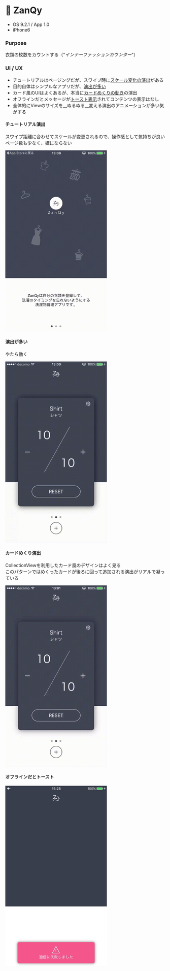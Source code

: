 # 👕 ZanQy

* OS 9.2.1 / App 1.0
* iPhone6

### Purpose
衣類の枚数をカウントする（"_インナーファッションカウンター_"）

### UI / UX
* チュートリアルはページングだが、スワイプ時に[スケール変化の演出](#zq_tutorial)がある
* 目的自体はシンプルなアプリだが、[演出が多い](#zq_animation)
* カード風のUIはよくあるが、本当に[カードめくりの動き](#zq_card)の演出
* オフラインだとメッセージが[トースト表示](#zq_error)されてコンテンツの表示はなし
* 全体的にViewのサイズを__ぬるぬる__変える演出のアニメーションが多い気がする

#### <a name="zq_tutorial">チュートリアル演出</a>
スワイプ距離に合わせてスケールが変更されるので、操作感として気持ちが良い  
ページ数も少なく、嫌にならない

<img src="https://github.com/mafmoff/100Apps/blob/master/Resources/Images/zq_tutorial.gif" width="320px">

#### <a name="zq_animation">演出が多い</a>
やたら動く

<img src="https://github.com/mafmoff/100Apps/blob/master/Resources/Images/zq_animation.gif" width="320px">


#### <a name="zq_card">カードめくり演出</a>
CollectionViewを利用したカード風のデザインはよく見る   
このパターンではめくったカードが後ろに回って追加される演出がリアルで凝っている

<img src="https://github.com/mafmoff/100Apps/blob/master/Resources/Images/zq_card.gif" width="320px">


#### <a name="zq_error">オフラインだとトースト</a>
<img src="https://github.com/mafmoff/100Apps/blob/master/Resources/Images/zq_error.jpg" width="320px">

